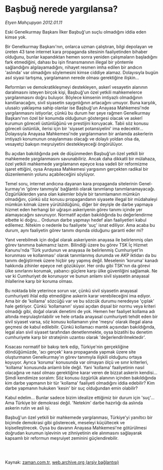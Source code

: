 # Başbuğ nerede yargılansa?

*Etyen Mahçupyan 2012.01.11*

<td class="columnist-detail">
<p>Eski Genelkurmay Başkanı İlker Başbuğ'un suçlu olmadığını iddia eden kimse yok.</p>
<p>
<div id="haberMetinDiv">
<p>
Bir Genelkurmay Başkanı'nın, onlarca uzman çalıştıran, bilgi depolayan ve üreten 43 tane internet kara propaganda sitesinin faaliyetinden bihaber olduğunu, bunlar kapandıktan hemen sonra yeniden çalışmaların başladığını fark etmediğini, dahası bu işin finansmanının illegal bir yöntemle sağlandığını algılayamadığını, nihayet resmen imha edilen bir andıcın 'aslında' var olmadığını söylemesini kimse ciddiye alamaz. Dolayısıyla bugün asıl siyasi tartışma, yargılamanın nerede olması gerektiğine ilişkin...
<p>
Reformları ve demokratikleşmeyi destekleyen, askerî vesayetin alanının daralmasını isteyen birçok kişi, Başbuğ'un özel yetkili mahkemelerce yargılanmasını doğru buluyor. Böylece kimsenin imtiyazlı olmadığının kanıtlanacağını, sivil siyasetin saygınlığının artacağını umuyor. Buna karşılık, ulusalcı yaklaşıma sahip olanlar ise Başbuğ'un Anayasa Mahkemesi'nde yargılanmasını istiyorlar, çünkü bu durum her şeye rağmen Genelkurmay Başkanı'nın özel bir konumda olduğunun göstergesi olacak ve askerî kurumun göreceli üstünlüğünü ve prestijini koruyacak. Tabii söz konusu göreceli üstünlük, ilerisi için bir 'siyaset potansiyelini' ima edecektir... Dolayısıyla Anayasa Mahkemesi'nde yargılanmanın bir anlamda askerlerin imtiyazlı konumunun onaylanması olacağı ve dolaylı yoldan olsa da, vesayetçi bakışın meşruiyetini destekleyeceği öngörülüyor.
<p>
Bu açıdan bakıldığında pek de düşünmeden Başbuğ'un özel yetkili bir mahkemede yargılanmasını savunabiliriz. Ancak daha dikkatli bir mülahaza, özel yetkili mahkemede yargılamanın epeyce kısa vadeli bir reformizme işaret ettiğini, oysa Anayasa Mahkemesi yargısının gerçekten radikal bir düzenlemenin yolunu açabileceğini söylüyor.
<p>
Temel soru, internet andıcına dayanan kara propaganda sitelerinin Genel-kurmay'ın 'görev tanımıyla' bağlantılı olarak tanımlanıp tanımlanamayacağı. Özgürlüklerden yana olan kalemler böyle bir tanımlamanın mümkün olmadığını, çünkü söz konusu propagandanın siyasete illegal bir müdahaleyi mümkün kılmak üzere yürütüldüğünü, diğer bir deyişle de darbe yapmaya hizmet eden herhangi bir uğraşın askeriyenin görev tanımı içinde yer alamayacağını savunuyor. Normatif açıdan bakıldığında bu değerlendirme elbette ki doğru... Ordunun darbe yapmayı hedef alan faaliyetleri kabul edilemez. Nitekim o nedenle bu faaliyete 'suç' isnat ediliyor. Ama acaba bu durum, aynı faaliyetin görev tanımı dışında olduğunu garanti eder mi?
<p>
Yanıt verebilmek için doğal olarak askeriyenin anayasa ile belirlenmiş olan görev tanımına bakmamız lazım. Bilindiği üzere bu görev TSK İç Hizmet Kanunu'nda 'Türk yurdunun ve anayasa ile belirlenmiş Cumhuriyet'in korunması ve kollanması' olarak tanımlanmış durumda ve AKP iktidarı da bu tanımı değiştirmek üzere hiçbir şey yapmış değil. Meselenin 'koruma' kanadı hakkında zihinler epeyce net gözüküyor. Her ordu gibi TSK'nın da görevi ülke sınırlarını korumak, yabancı güçlere karşı ülke güvenliğini sağlamak. Ne var ki Cumhuriyet de korunuyor ve bunun anlamı sivil siyasetin anayasal ihlallerine karşı bir koruma olması.
<p>
Bu noktada bile yeterince sorun var, çünkü sivil siyasetin anayasal cumhuriyeti ihlal edip etmediğine askerin karar verebileceğini ima ediyor. Ama bir de 'kollama' sözcüğü var ve bu sözcük durumu neredeyse 'çıplak' hale getiriyor. Çünkü 'kollamanın' siyasi açıdan dışsal bir normu veya kriteri olmadığı gibi, doğal olarak denetimi de yok. Hemen her faaliyet kollama adı altında meşrulaştırılabilir ve hele ortada anayasal cumhuriyeti tehdit eden bir sivil siyaset varsa, söz konusu kollamanın yine 'meşru' olarak illegal alana geçmesi de kabul edilebilir. Çünkü kollamacı mantık açısından bakıldığında, legal alan sivil siyaset tarafından denetlenmekte, oysa bizatihi bu denetim cumhuriyete karşı bir stratejinin uzantısı olarak 'değerlendirilmektedir'.
<p>
Kısacası normatif bir bakışı terk edip, Türkiye'nin gerçekliğine döndüğümüzde, 'acı gerçek' kara propaganda yapmak üzere site oluşturmanın Genelkurmay'ın görev tanımıyla ilişkili olduğunu ortaya koyuyor. Ayrıca 'koruma' konusunda var olmayan ölçü ve sınır kriterleri, 'kollama' konusunda anlamlı bile değil. Yani 'kollama' faaliyetinin nasıl olacağına ve nasıl olması gerektiğine karar veren de bizzat askerin kendisi... Şimdi kendimize soralım: Söz konusu özgürlük alanının içinden bakıldığında kim darbe yapmanın bir tür 'kollama' faaliyeti olmadığını iddia edebilir? Kim darbe yapmanın hukuken 'kesin' bir suç olduğundan emin olabilir?
<p>
Kabul edelim... Bunlar sadece bizim idealize ettiğimiz bir durum için 'suç'... Ama Türkiye bir demokrasi değil. 'Netekim' darbe hazırlığı da aslında askerin rutin ve asli işi.
<p>
Başbuğ'un özel yetkili bir mahkemede yargılanması, Türkiye'yi yanıltıcı bir biçimde demokrasi gibi gösterecek, meseleyi küçültecek ve kişiselleştirecek. Oysa bu davanın Anayasa Mahkemesi'ne götürülmesi doğrudan kurumun işlevinin ve zihniyetinin ele alınmasını sağlayarak kapsamlı bir reformun meşruiyet zeminini güçlendirebilir.
<p></p></p></p></p></p></p></p></p></p></p></div>
</p>


<p><br>
		 </br></p></td>

Kaynak: [zaman.com.tr](http://zaman.com.tr/yazar.do?yazino=1227573), [web.archive.org (arşiv bağlantısı)](http://web.archive.org/web/20120310153918/http://www.zaman.com.tr/yazar.do?yazino=1227573)
